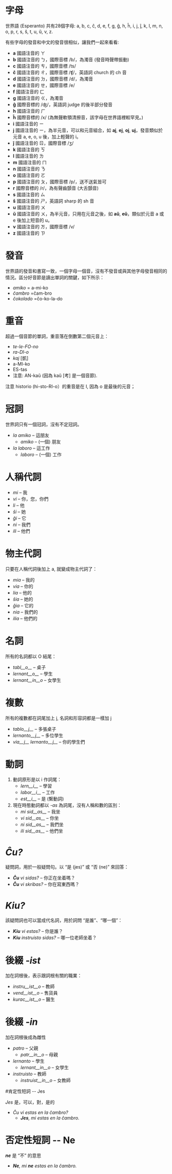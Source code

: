 # 字母

世界語 (Esperanto) 共有28個字母: a, b, c, ĉ, d, e, f, g, ĝ, h, ĥ, i, j, ĵ, k, l, m, n, o, p, r, s, ŝ, t, u, ŭ, v, z.

有些字母的發音和中文的發音很相似，讓我們一起來看看:

- __a__ 國語注音的 ㄚ
- __b__ 國語注音的 ㄅ，國際音標 /b/，為濁音 (發音時聲帶振動)
- __c__ 國語注音的 ㄘ，國際音標 /ts/
- __ĉ__ 國語注音的 ㄔ，國際音標 /ʧ/，英語詞 church 的 ch 音
- __d__ 國語注音的 ㄉ，國際音標 /d/，為濁音
- __e__ 國語注音的 ㄝ，國際音標 /e/
- __f__ 國語注音的 ㄈ
- __g__ 國語注音的 ㄍ，為濁音
- __ĝ__ 國際音標的 /ʤ/，英語詞 judge 的後半部分發音
- __h__ 國語注音的 ㄏ
- __ĥ__ 國際音標的 /x/ (為無聲軟顎清擦音，該字母在世界語裡較罕見。)
- __i__ 國語注音的 ㄧ
- __j__ 國語注音的 ㄧ，為半元音，可以和元音組合，如 __aj__, __ej__, __oj__, __uj__，發音類似於元音 a, e, o, u 後，加上輕聲的 i。
- __ĵ__ 國語注音的 ㄖ，國際音標 /ʒ/
- __k__ 國語注音的 ㄎ
- __l__ 國語注音的 ㄌ
- __m__ 國語注音的 ㄇ
- __n__ 國語注音的 ㄋ
- __o__ 國語注音的 ㄛ
- __p__ 國語注音的 ㄆ，國際音標 /p/，送不送氣皆可
- __r__ 國際音標的 /r/，為有聲齒顫音 (大舌顫音)
- __s__ 國語注音的 ㄙ
- __ŝ__ 國語注音的 ㄕ，英語詞 sharp 的 sh 音 
- __u__ 國語注音的 ㄨ
- __ŭ__ 國語注音的 ㄨ，為半元音，只用在元音之後，如 __aŭ__, __eŭ__，類似於元音 a 或 e 後加上短音的 u。
- __v__ 國語注音的 ㄪ，國際音標 /v/
- __z__ 國語注音的 ㄗ



# 發音

世界語的發音和書寫一致，一個字母一個音，沒有不發音或與其他字母發音相同的情況。區分好音節是讀出單詞的關鍵，如下所示：

- *amiko* = a-mi-ko
- *ĉambro* =ĉam-bro
- *ĉokolado* =ĉo-ko-la-do 


# 重音

超過一個音節的單詞，重音落在倒數第二個元音上：

- *te-le-FO-no* 
- *ra-DI-o* 
- *kaj* [凱]
- a-MI-ko 
- ES-tas 
- 注意: AN-kaŭ (因為 kaŭ [考] 是一個音節).

注意 historio (hi-sto-RI-o）的重音是在 I, 因為 o 是最後的元音；


# 冠詞

 世界詞只有一個冠詞，沒有不定冠詞。

- *la amiko* – 這朋友
  - *amiko* – (一個) 朋友
- *la laboro* – 這工作
  - *laboro* – (一個) 工作


# 人稱代詞

- *mi* – 我
- *vi* – 你，您，你們
- *li* – 他
- *ŝi* – 她
- *ĝi* – 它
- *ni* – 我們
- *ili* – 他們


# 物主代詞

只要在人稱代詞後加上 a, 就變成物主代詞了：

- *mia* – 我的
- *via* – 你的
- *lia* – 他的
- *ŝia* – 她的
- *ĝia* – 它的
- *nia* – 我們的
- *ilia* – 他們的


# 名詞

所有的名詞都以 O 結尾：

- *tabl__o__* – 桌子
- *lernant__o__* – 學生
- *lernant__in__o* – 女學生


# 複數

所有的複數都在詞尾加上 j, 名詞和形容詞都是一樣加 j

- *tablo__j__* – 多張桌子
- *lernanto__j__* – 多位學生
- *via__j__ lernanto__j__* – 你的學生們


# 動詞

1. 動詞原形是以 i 作詞尾：
   - *lern__i__* – 學習
   - *labor__i__* – 工作
   - *est__i__* – 是 (繫動詞)
2. 現在時態動詞都以 _-as_ 為詞尾，沒有人稱和數的區別：
   - *mi sid__as__* – 我坐
   - *vi sid__as__* – 你坐
   - *ni sid__as__* – 我們坐
   - *ili sid__as__* – 他們坐


# *Ĉu?*

疑問詞，用於一般疑問句。以 “是 (jes)” 或 “否 (ne)” 來回答：

- *__Ĉu__ vi sidas?* – 你正在坐着嗎？
- *__Ĉu__ vi skribas?* – 你在寫東西嗎？


# *Kiu?*

該疑問詞也可以當成代名詞，用於詞問 “是誰”、“哪一個”：

- *__Kiu__ vi estas?* – 你是誰？
- *__Kiu__ instruisto sidas?* – 哪一位老師坐着？


# 後綴 *-ist*

加在詞根後，表示跟詞根有關的職業：


- *instru__ist__o* – 教師
- *vend__ist__o* – 售貨員
- *kurac__ist__o* – 醫生


# 後綴 *-in*

加在詞根後成為雌性

- *patro* – 父親
    - *patr__in__o* – 母親
- *lernanto* – 學生
    - *lernant__in__o* – 女學生
- *instruisto* – 教師
    - *instruist__in__o* – 女教師


#肯定性短詞 -- Jes

*Jes* 是，可以，對，是的

- *Ĉu vi estas en la ĉambro?* 
  - *__Jes__, mi estas en la ĉambro.* 


# 否定性短詞 -- Ne

*__ne__* 是 “不” 的意思

- *__Ne__, mi __ne__ estas en la ĉambro.* 

